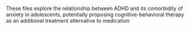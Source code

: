These files explore the relationship between ADHD and its comorbidity of anxiety in adolescents, potentially proposing cognitive-behavioral therapy as an additional treatment alternative to medication
